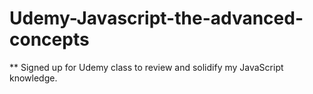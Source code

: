 # Udemy-Javascript-the-advanced-concepts
** Signed up for Udemy class to review and solidify my JavaScript knowledge.
